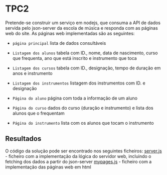 # TPC2

Pretende-se construir um serviço em nodejs, que consuma a API de dados servida pelo json-server da escola de música e responda com as páginas web do site.
As páginas web implementadas são as seguintes:

- `página principal` lista de dados consultáveis

- `Listagem dos alunos` tabela com ID., nome, data de nascimento, curso que frequenta, ano que está inscrito e instrumento que toca

- `Listagem dos cursos` tabela com ID., designação, tempo de duração em anos e instrumento

- `Listagem dos instrumentos` listagem dos instrumentos com ID. e designação

- `Página do aluno` página com toda a informação de um aluno

- `Página do curso` dados do curso (duração e instrumento) e lista dos alunos que o frequentam

- `Página do instrumento` lista com os alunos que tocam o instrumento

## Resultados
O código da solução pode ser encontrado nos seguintes ficheiros: 
[server.js](https://github.com/filipel65/EngWeb2025/blob/main/TPC2/server.js) - ficheiro com a implementação da lógica do servidor web, incluindo o fetching dos dados a partir do json-server
[mypages.js](https://github.com/filipel65/EngWeb2025/blob/main/TPC2/mypages.js) - ficheiro com a implementação das páginas web em html
